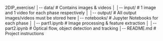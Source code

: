 2DIP_exercise/
│-- data/             # Contains images & videos
│   │-- input/        # 1 image and 1 video for each phase respectively
│   │-- output/       # All output images/videos must be stored here
│-- notebooks/        # Jupyter Notebooks for each phase
│   │-- part1.ipynb   # Image processing & feature extraction
│   │-- part2.ipynb   # Optical flow, object detection and tracking 
│-- README.md         # Project instructions
